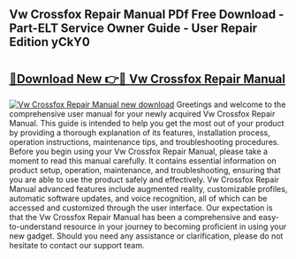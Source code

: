 ## Vw Crossfox Repair Manual PDf Free Download - Part-ELT Service Owner Guide - User Repair Edition yCkY0

# <h2><a href="http://bc64936.oget.top/?id=Vw+Crossfox+Repair+Manual">🔗Download New 👉🔴 Vw Crossfox Repair Manual</a></h2>

[![Vw Crossfox Repair Manual new download](https://i.imgur.com/5g1atiW.png)](http://bc64936.oget.top/?id=Vw+Crossfox+Repair+Manual)
Greetings and welcome to the comprehensive user manual for your newly acquired Vw Crossfox Repair Manual. This guide is intended to help you get the most out of your product by providing a thorough explanation of its features, installation process, operation instructions, maintenance tips, and troubleshooting procedures. Before you begin using your Vw Crossfox Repair Manual, please take a moment to read this manual carefully. It contains essential information on product setup, operation, maintenance, and troubleshooting, ensuring that you are able to use the product safely and effectively. Vw Crossfox Repair Manual advanced features include augmented reality, customizable profiles, automatic software updates, and voice recognition, all of which can be accessed and customized through the user interface. Our expectation is that the Vw Crossfox Repair Manual has been a comprehensive and easy-to-understand resource in your journey to becoming proficient in using your new gadget. Should you need any assistance or clarification, please do not hesitate to contact our support team.
